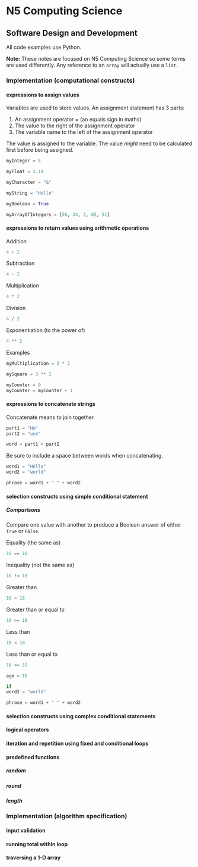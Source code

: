 
# N5 Computing Science

## Software Design and Development

All code examples use Python.

**Note:** These notes are focused on N5 Computing Science so some terms are used differently.  Any reference to an `array` will actually use a `list`.

### Implementation (computational constructs)

#### expressions to assign values

Variables are used to store values.  An assignment statement has 3 parts:

 1. An assignment operator $=$ (an equals sign in maths)
 2. The value to the right of the assignment operator
 3. The variable name to the left of the assignment operator

The value is assigned to the variable.  The value *might* need to be calculated first before being assigned.

``` python
myInteger = 5
```

``` python
myFloat = 3.14
```

``` python
myCharacter = "&"
```

``` python
myString = "Hello"
```

``` python
myBoolean = True
```

``` python
myArrayOfIntegers = [56, 34, 2, 85, 51]
```




#### expressions to return values using arithmetic operations

Addition
``` python
4 + 2
```

Subtraction
``` python
4 - 2
```

Multiplication
``` python
4 * 2
```

Division
``` python
4 / 2
```

Exponentiation (to the power of)
``` python
4 ** 2
```

Examples
``` python
myMultiplication = 3 * 2

mySquare = 3 ** 2

myCounter = 0
myCounter = myCounter + 1
```

#### expressions to concatenate strings

Concatenate means to join together.

``` python
part1 = "Ho"
part2 = "use"

word = part1 + part2
```

Be sure to include a space between words when concatenating.

``` python
word1 = "Hello"
word2 = "world"

phrase = word1 + " " + word2
```

#### selection constructs using simple conditional statement

##### Comparisons

Compare one value with another to produce a Boolean answer of either `True` or `False`.

Equality (the same as)
``` python
16 == 18
```

Inequality (not the same as)
``` python
16 != 18
```

Greater than
``` python
16 > 18
```

Greater than or equal to
``` python
16 >= 18
```

Less than
``` python
16 < 18
```

Less than or equal to
``` python
16 <= 18
```

``` python
age = 16

if 
word2 = "world"

phrase = word1 + " " + word2
```

#### selection constructs using complex conditional statements


#### logical operators




#### iteration and repetition using fixed and conditional loops


#### predefined functions

##### random


##### round


##### length


### Implementation (algorithm specification)

#### input validation



#### running total within loop



#### traversing a 1-D array
